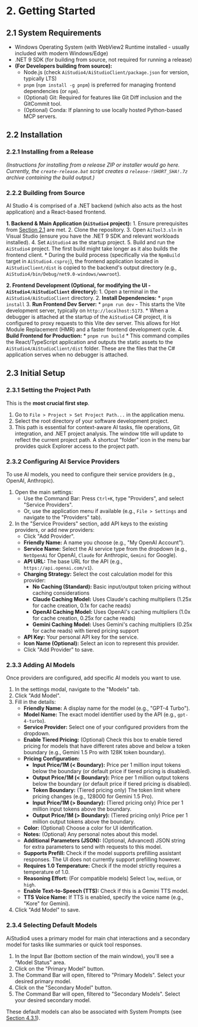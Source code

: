 ﻿# 2. Getting Started

## 2.1 System Requirements
*   Windows Operating System (with WebView2 Runtime installed - usually included with modern Windows/Edge)
*   .NET 9 SDK (for building from source, not required for running a release)
*   **(For Developers building from source):**
    *   Node.js (check `AiStudio4/AiStudioClient/package.json` for version, typically LTS)
    *   `pnpm` (`npm install -g pnpm`) is preferred for managing frontend dependencies (or `npm`).
    *   (Optional) Git: Required for features like Git Diff inclusion and the GitCommit tool.
    *   (Optional) Conda: If planning to use locally hosted Python-based MCP servers.

## 2.2 Installation

### 2.2.1 Installing from a Release
*(Instructions for installing from a release ZIP or installer would go here. Currently, the `create-release.bat` script creates a `release-!SHORT_SHA!.7z` archive containing the build output.)*

### 2.2.2 Building from Source
AI Studio 4 is comprised of a .NET backend (which also acts as the host application) and a React-based frontend.

**1. Backend & Main Application (`AiStudio4` project):**
    1.  Ensure prerequisites from [Section 2.1](#21-system-requirements) are met.
    2.  Clone the repository.
    3.  Open `AiTool3.sln` in Visual Studio (ensure you have the .NET 9 SDK and relevant workloads installed).
    4.  Set `AiStudio4` as the startup project.
    5.  Build and run the `AiStudio4` project. The first build might take longer as it also builds the frontend client.
        *   During the build process (specifically via the `NpmBuild` target in `AiStudio4.csproj`), the frontend application located in `AiStudioClient/dist` is copied to the backend's output directory (e.g., `AiStudio4/bin/Debug/net9.0-windows/wwwroot`).

**2. Frontend Development (Optional, for modifying the UI - `AiStudio4/AiStudioClient` directory):**
    1.  Open a terminal in the `AiStudio4/AiStudioClient` directory.
    2.  **Install Dependencies:**
        *   `pnpm install`
    3.  **Run Frontend Dev Server:**
        *   `pnpm run dev` - This starts the Vite development server, typically on `http://localhost:5173`.
        *   When a debugger is attached at the startup of the `AiStudio4` C# project, it is configured to proxy requests to this Vite dev server. This allows for Hot Module Replacement (HMR) and a faster frontend development cycle.
    4.  **Build Frontend for Production:**
        *   `pnpm run build`
        *   This command compiles the React/TypeScript application and outputs the static assets to the `AiStudio4/AiStudioClient/dist` folder. These are the files that the C# application serves when no debugger is attached.

## 2.3 Initial Setup

### 2.3.1 Setting the Project Path
This is the **most crucial first step**.
1.  Go to `File > Project > Set Project Path...` in the application menu.
2.  Select the root directory of your software development project.
3.  This path is essential for context-aware AI tasks, file operations, Git integration, and .NET project analysis.
    The window title will update to reflect the current project path.  A shortcut "folder" icon in the menu bar provides quick Explorer access to the project path.

### 2.3.2 Configuring AI Service Providers
To use AI models, you need to configure their service providers (e.g., OpenAI, Anthropic).
1.  Open the main settings:
    *   Use the Command Bar: Press `Ctrl+K`, type "Providers", and select "Service Providers".
    *   Or, use the application menu if available (e.g., `File > Settings` and navigate to the "Providers" tab).
2.  In the "Service Providers" section, add API keys to the existing providers, or add new providers:
    *   Click "Add Provider".
    *   **Friendly Name:** A name you choose (e.g., "My OpenAI Account").
    *   **Service Name:** Select the AI service type from the dropdown (e.g., `NetOpenAi` for OpenAI, `Claude` for Anthropic, `Gemini` for Google).
    *   **API URL:** The base URL for the API (e.g., `https://api.openai.com/v1`).
    *   **Charging Strategy:** Select the cost calculation model for this provider:
        *   **No Caching (Standard):** Basic input/output token pricing without caching considerations
        *   **Claude Caching Model:** Uses Claude's caching multipliers (1.25x for cache creation, 0.1x for cache reads)
        *   **OpenAI Caching Model:** Uses OpenAI's caching multipliers (1.0x for cache creation, 0.25x for cache reads)
        *   **Gemini Caching Model:** Uses Gemini's caching multipliers (0.25x for cache reads) with tiered pricing support
    *   **API Key:** Your personal API key for the service.
    *   **Icon Name (Optional):** Select an icon to represent this provider.
    *   Click "Add Provider" to save.

### 2.3.3 Adding AI Models
Once providers are configured, add specific AI models you want to use.
1.  In the settings modal, navigate to the "Models" tab.
2.  Click "Add Model".
3.  Fill in the details:
    *   **Friendly Name:** A display name for the model (e.g., "GPT-4 Turbo").
    *   **Model Name:** The exact model identifier used by the API (e.g., `gpt-4-turbo`).
    *   **Service Provider:** Select one of your configured providers from the dropdown.
    *   **Enable Tiered Pricing:** (Optional) Check this box to enable tiered pricing for models that have different rates above and below a token boundary (e.g., Gemini 1.5 Pro with 128K token boundary).
    *   **Pricing Configuration:**
        *   **Input Price/1M (< Boundary):** Price per 1 million input tokens below the boundary (or default price if tiered pricing is disabled).
        *   **Output Price/1M (< Boundary):** Price per 1 million output tokens below the boundary (or default price if tiered pricing is disabled).
        *   **Token Boundary:** (Tiered pricing only) The token limit where pricing changes (e.g., 128000 for Gemini 1.5 Pro).
        *   **Input Price/1M (> Boundary):** (Tiered pricing only) Price per 1 million input tokens above the boundary.
        *   **Output Price/1M (> Boundary):** (Tiered pricing only) Price per 1 million output tokens above the boundary.
    *   **Color:** (Optional) Choose a color for UI identification.
    *   **Notes:** (Optional) Any personal notes about this model.
    *   **Additional Parameters (JSON):** (Optional, Advanced) JSON string for extra parameters to send with requests to this model.
    *   **Supports Prefill:** Check if the model supports prefilling assistant responses.  The UI does not currently support prefilling however.
    *   **Requires 1.0 Temperature:** Check if the model strictly requires a temperature of 1.0.
    *   **Reasoning Effort:** (For compatible models) Select `low`, `medium`, or `high`.
    *   **Enable Text-to-Speech (TTS):** Check if this is a Gemini TTS model.
    *   **TTS Voice Name:** If TTS is enabled, specify the voice name (e.g., "Kore" for Gemini).
4.  Click "Add Model" to save.

### 2.3.4 Selecting Default Models
AiStudio4 uses a primary model for main chat interactions and a secondary model for tasks like summaries or quick tool responses.
1.  In the Input Bar (bottom section of the main window), you'll see a "Model Status" area.
2.  Click on the "Primary Model" button.
3.  The Command Bar will open, filtered to "Primary Models". Select your desired primary model.
4.  Click on the "Secondary Model" button.
5.  The Command Bar will open, filtered to "Secondary Models". Select your desired secondary model.

These default models can also be associated with System Prompts (see [Section 4.3.1](04-using-aistudio4.md#431-system-prompts)).